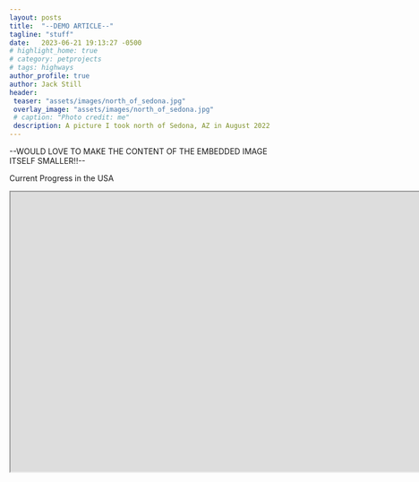 ```yaml
---
layout: posts
title:  "--DEMO ARTICLE--"
tagline: "stuff"
date:   2023-06-21 19:13:27 -0500
# highlight_home: true
# category: petprojects
# tags: highways
author_profile: true
author: Jack Still
header:
 teaser: "assets/images/north_of_sedona.jpg"
 overlay_image: "assets/images/north_of_sedona.jpg"
 # caption: "Photo credit: me"
 description: A picture I took north of Sedona, AZ in August 2022
---
```


--WOULD LOVE TO MAKE THE CONTENT OF THE EMBEDDED IMAGE ITSELF SMALLER!!--

Current Progress in the USA
<iframe
  src="https://www.mob-rule.com/user-gifs/USA/jtstill.gif"
  style="width:100vh; height:500px;"
></iframe>